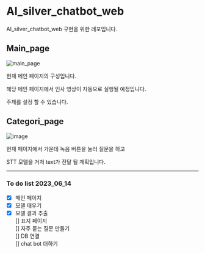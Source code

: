 # AI_silver_chatbot_web
AI_silver_chatbot_web 구현을 위한 레포입니다. 





## Main_page 

![main_page](https://github.com/suted2/AI_silver_chatbot_web/assets/101646531/ad3ede9e-dbae-4ab1-afb9-f9fa18480fbf)

현재 메인 페이지의 구성입니다. 

해당 메인 페이지에서 인사 영상이 자동으로 실행될 예정입니다. 

주제를 설정 할 수 있습니다. 


## Categori_page 

![image](https://github.com/suted2/AI_silver_chatbot_web/assets/101646531/78ad29f8-c7d4-4459-8692-03eb26dac8f8)

현재 페이지에서 가운데 녹음 버튼을 눌러 질문을 하고 

STT 모델을 거처 text가 전달 될 계획입니다. 




---
### To do list 2023_06_14

* [x] 메인 페이지 <br>
* [x] 모델 태우기 <br>
* [x] 모델 결과 추출 <br>
[] 표지 페이지 <br>
[] 자주 묻는 질문 만들기 <br>
[] DB 연결 <br>
[] chat bot 더하기 <br> 
